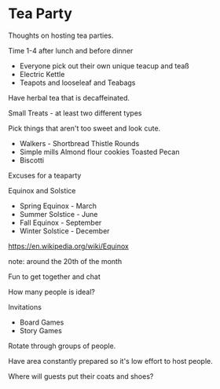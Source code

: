 # Tea Party

Thoughts on hosting tea parties.

Time 1-4 after lunch and before dinner

- Everyone pick out their own unique teacup and teaß
- Electric Kettle
- Teapots and looseleaf and Teabags

Have herbal tea that is decaffeinated.

Small Treats - at least two different types

Pick things that aren't too sweet and look cute.

- Walkers - Shortbread Thistle Rounds
- Simple mills Almond flour cookies Toasted Pecan
- Biscotti

Excuses for a teaparty

Equinox and Solstice

- Spring Equinox - March
- Summer Solstice - June
- Fall Equinox - September
- Winter Solstice - December

https://en.wikipedia.org/wiki/Equinox

note: around the 20th of the month

Fun to get together and chat

How many people is ideal?

Invitations

- Board Games
- Story Games


Rotate through groups of people.

Have area constantly prepared so it's low effort to host people.

Where will guests put their coats and shoes?